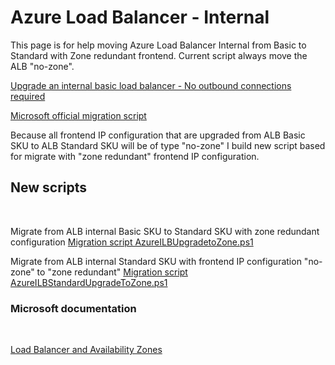 # Azure Load Balancer - Internal

This page is for help moving Azure Load Balancer Internal from Basic to Standard with Zone redundant frontend.
Current script always move the ALB "no-zone".

[Upgrade an internal basic load balancer - No outbound connections required](https://learn.microsoft.com/en-us/azure/load-balancer/upgrade-basicinternal-standard)

[Microsoft official migration script](https://www.powershellgallery.com/packages/AzureILBUpgrade/5.0)

Because all frontend IP configuration that are upgraded from ALB Basic SKU to ALB Standard SKU will be of type "no-zone" I build new script based for migrate with "zone redundant" frontend IP configuration.

## New scripts

<br />

Migrate from ALB internal Basic SKU to Standard SKU with zone redundant configuration [Migration script AzureILBUpgradetoZone.ps1](https://github.com/ovidiu10/Azure/blob/master/PowerShell/AzureILBStandardUpgradeToZone.ps1)

Migrate from ALB internal Standard SKU with frontend IP configuration "no-zone" to "zone redundant" [Migration script AzureILBStandardUpgradeToZone.ps1](https://github.com/ovidiu10/Azure/blob/master/PowerShell/AzureILBStandardUpgradeToZone.ps1)

### Microsoft documentation

<br />

[Load Balancer and Availability Zones](https://learn.microsoft.com/en-us/azure/load-balancer/load-balancer-standard-availability-zones)